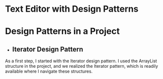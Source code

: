 # Text Editor with Design Patterns
# Design Patterns in a Project 
* ## Iterator Design Pattern
As a first step, I started with the Iterator design pattern. I used the ArrayList structure in the project, and we realized the Iterator pattern, which is readily available where I navigate these structures.

